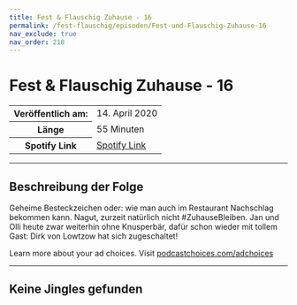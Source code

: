 ```yaml
---
title: Fest & Flauschig Zuhause - 16
permalink: /fest-flauschig/episoden/Fest-und-Flauschig-Zuhause-16
nav_exclude: true
nav_order: 218
---
```


# Fest & Flauschig Zuhause - 16
<table class="resp-table dcf-table dcf-table-responsive dcf-table-bordered dcf-table-striped dcf-w-100%">
                    <tbody>
                        <tr>
                            <th scope="row">Veröffentlich am:</th>
                            <td data-label="Veröffentlich am:">14. April 2020</td>
                        </tr>
                        <tr>
                            <th scope="row">Länge </th>
                            <td data-label="Länge ">55 Minuten</td>
                        </tr><tr>
                                <th scope="row">Spotify Link</th>
                                <td data-label="Spotify Link"><a href="https://open.spotify.com/episode/1QVefF05oNkJmBN4BkWeuL">Spotify Link</a></td>
                            </tr></tbody>
                </table>

***

## Beschreibung der Folge

<div>
Geheime Besteckzeichen oder: wie man auch im Restaurant Nachschlag bekommen kann. Nagut, zurzeit natürlich nicht #ZuhauseBleiben. Jan und Olli heute zwar weiterhin ohne Knusperbär, dafür schon wieder mit tollem Gast: Dirk von Lowtzow hat sich zugeschaltet!<p> </p><p>Learn more about your ad choices. Visit <a href="https://podcastchoices.com/adchoices">podcastchoices.com/adchoices</a></p>  
</div>

***

## Keine Jingles gefunden